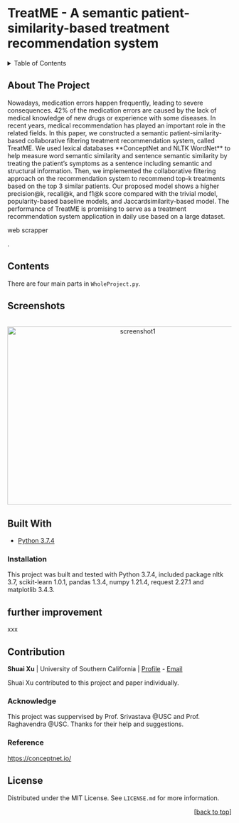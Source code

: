 <div id="top"></div>

# TreatME - A semantic patient-similarity-based treatment recommendation system


<!-- TABLE OF CONTENTS -->
<details>
  <summary>Table of Contents</summary>
  <ol>
    <li><a href="#about-the-project">About The Project</a></li>
    <li><a href="#contents">Contents</a></li>
    <li><a href="#screenshots">Screenshots</a></li>
    <li><a href="#built-with">Built With</a></li>
      <ul>
          <li><a href="#installation">Installation</a></li>
      </ul>
    <li><a href="#author">Author</a></li>
    <li><a href="#license">License</a></li>
  </ol>
</details>

## About The Project
<!--介绍论文--> Nowadays, medication errors happen frequently, leading to severe consequences. 42% of the medication errors are caused by the lack of medical knowledge of new drugs or experience with some diseases. In recent years, medical recommendation has played an important role in the related fields. In this paper, we constructed a semantic patient-similarity-based collaborative filtering treatment recommendation system, called TreatME. We used lexical databases **ConceptNet and NLTK WordNet** to help measure word semantic similarity and sentence semantic similarity by treating the patient’s symptoms as a sentence including semantic and structural information. Then, we implemented the collaborative filtering approach on the recommendation system to recommend top-k treatments based on the top 3 similar patients. Our proposed model shows a higher precision@k, recall@k, and f1@k score compared with the trivial model, popularity-based baseline models, and Jaccardsimilarity-based model. The performance of TreatME is promising to serve as a treatment recommendation system application in daily use based on a large dataset.

web scrapper
<!--引用算法和论文-->. 

## Contents
There are four main parts in `WholeProject.py`. 



## Screenshots
<br />
<div align="center">
  <img src="screenshots/screenshot1.png" alt="screenshot1" width="570" height="400">
</div>


## Built With
- [Python 3.7.4](https://www.python.org/downloads/release/python-374/)


### Installation
This project was built and tested with Python 3.7.4, included package nltk 3.7, scikit-learn 1.0.1, pandas 1.3.4, numpy 1.21.4, request 2.27.1 and matplotlib 3.4.3.


## further improvement

xxx


## Contribution

**Shuai Xu** | University of Southern California | [Profile](https://github.com/sxu75374) - <a href="mailto:imshuaixu@gmail.com?subject=Nice to meet you!&body=Hi Shuai!">Email</a>

Shuai Xu contributed to this project and paper individually.

### Acknowledge

This project was suppervised by Prof. Srivastava @USC and Prof. Raghavendra @USC. Thanks for their help and suggestions.

### Reference

https://conceptnet.io/

<!-- LICENSE -->
## License

Distributed under the MIT License. See `LICENSE.md` for more information.

<p align="right">[<a href="#top">back to top</a>]</p>
